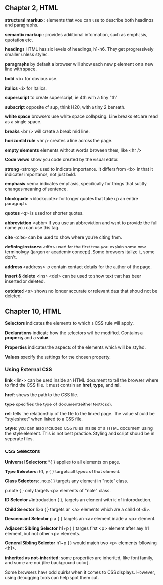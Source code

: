 ## Chapter 2, HTML

**structural markup** : elements that you can use to describe both headings and paragraphs.

**semantic markup** : provides additional information, such as emphasis, quotation etc.

**headings** HTML has six levels of headings, h1-h6. They get progressively smaller unless styled.

**paragraphs** by default a browser will show each new p element on a new line with space.

**bold** \<b> for obvious use.

**italics** \<i> for italics.

**superscript** to create superscript, ie 4th with a tiny "th"

**subscript** opposite of sup, think H20, with a tiny 2 beneath.

**white space** browsers use white space collapsing. Line breaks etc are read as a single space.

**breaks** \<br /> will create a break mid line.

**horizontal rule** \<hr /> creates a line across the page.

**empty elements** elements without words between them, like \<hr />

**Code views** show you code created by the visual editor.

**strong** \<strong> used to indicate importance. It differs from \<b> in that it indicates importance, not just bold.

**emphasis** \<em> indicates emphasis, specifically for things that subtly changes meaning of sentence.

**blockquote** \<blockquote> for longer quotes that take up an entire paragraph.

**quotes** \<q> is used for shorter quotes.

**abbreviation** \<abbr> If you use an abbreviation and want to provide the full name you can use this tag.

**cite** \<cite> can be used to show where you're citing from.

**defining instance** \<dfn> used for the first time you explain some new terminology (jargon or academic concept). Some browsers italize it, some don't.

**address** \<address> to contain contact details for the author of the page.

**insert & delete** \<ins> \<del> can be used to show text that has been inserted or deleted.

**outdated** \<s> shows no longer accurate or relevant data that should not be deleted.

## Chapter 10, HTML

**Selectors** indicates the elements to which a CSS rule will apply.

**Declarations** indicate how the selectors will be modified. Contains a **property** and a **value**.

**Properties** indicates the aspects of the elements which will be styled.

**Values** specify the settings for the chosen property.

### Using External CSS

**link** \<link> can be used inside an HTML document to tell the browser where to find the CSS file. It must contain an **href**, **type**, and **rel**.

**href**: shows the path to the CSS file.

**type** specifies the type of document(either text/css).

**rel**: tells the relationship of the file to the linked page. The value should be "stylesheet" when linked to a CSS file.

**Style**: you can also included CSS rules inside of a HTML document using the style element. This is not best practice. Styling and script should be in seperate files.

### CSS Selectors

**Universal Selectors**: *{ } applies to all elements on page.

**Type Selectors**: h1, p { } targets all types of that element.

**Class Selectors**: .note{ } targets any element in "note" class.

p.note { } only targets \<p> elements of "note" class.

**ID Selector** #introduction { }, targets an element with id of intoroduction.

**Child Selector** li>a { } targets an \<a> elements which are a child of \<li>.

**Descendant Selector** p a { } targets an \<a> element inside a \<p> element.

**Adjacent Sibling Selector** h1+p { } targes first \<p> element after any h1 element, but not other \<p> elements.

**General Sibling Selector** h1~p { } would match two \<p> elements following \<h1>.

**inherited vs not-inherited**: some properties are inherited, like font family, and some are not (like background color).

Some browsers have odd quirks when it comes to CSS displays. However, using debugging tools can help spot them out.

